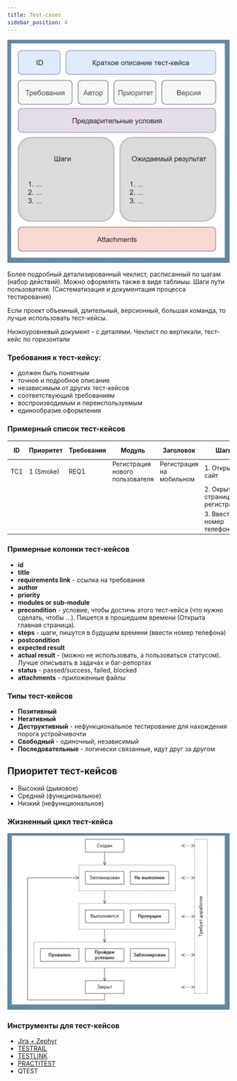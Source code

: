 ```yaml
---
title: Test-cases
sidebar_position: 4
---
```



![test-cases](/img/qa/test-cases.png)

Более подробный детализированный чеклист, расписанный по шагам (набор действий). Можно оформлять также в виде таблиыы. Шаги пути пользователя. (Систематизация и документация процесса тестирования)

Если проект объемный, длительный, версионный, большая команда, то лучше использовать тест-кейсы.

Низкоуровневый документ - с деталями. Чеклист по вертикали, тест-кейс по горизонтали

### Требования к тест-кейсу:

- должен быть понятным
- точное и подробное описание
- независимым от других тест-кейсов
- соответствующий требованиям
- воспроизводимым и переиспользуемым
- единообразие оформления

### Примерный список тест-кейсов

|ID|Приоритет|Требования|Модуль|Заголовок|Шаги|Ожидаемый результат|Фактический результат|Дефект|
|---|---|---|---|---|---|---|---|---|
|TC1|1 (Smoke)|REQ1|Регистрация нового пользователя|Регистрация на мобильном|1. Открыть сайт|Сайт загружен| | |
|| | | | |2. Окрыть страницу регистрации|Форма окрывается| | |
|| | | | |3. Ввести номер телефона|Введенный номер отображается| |

### Примерные колонки тест-кейсов

- **id**
- **title**
- **requirements link** - ссылка на требования
- **author**
- **priority**
- **modules or sub-module**
- **precondition** - условие, чтобы достичь этого тест-кейса (что нужно сделать, чтобы ...). Пишется в прошедшем времени (Открыта главная страница).
- **steps** - шаги, пишутся в будущем времени (ввести номер телефона)
- **postcondition**
- **expected result**
- **actual result** - (можно не использовать, а пользоваться статусом). Лучше описывать в задачах и баг-репортах
- **status** - passed/success, failed, blocked
- **attachments** - приложенные файлы

### Типы тест-кейсов

- **Позитивный**
- **Негативный**
- **Деструктивный** - нефункциональное тестирование для нахождения порога устройчивочти
- **Свободный** - одиночный, независимый
- **Последовательные** - логически связанные, идут друг за другом

## Приоритет тест-кейсов

- Высокий (дымовое)
- Средний (функциональное)
- Низкий (нефункциональное)

### Жизненный цикл тест-кейса

![test-case-lifecycle](/img/qa/test-case-lifecycle.png)

### Инструменты для тест-кейсов

- [Jira + Zephyr](https://marketplace.atlassian.com/apps/1014681/zephyr-squad-test-management-for-jira?tab=overview&hosting=cloud)
- [TESTRAIL](https://www.gurock.com/testrail/)
- [TESTLINK](https://testlink.org/)
- [PRACTITEST](https://www.practitest.com/)
- QTEST

